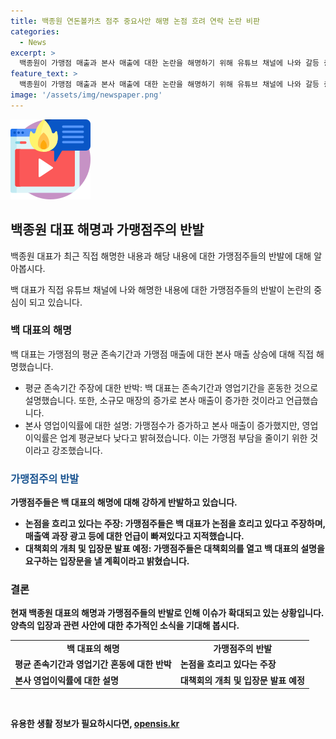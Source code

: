 ```yaml
---
title: 백종원 연돈볼카츠 점주 중요사안 해명 논점 흐려 연락 논란 비판
categories:
  - News
excerpt: >
  백종원이 가맹점 매출과 본사 매출에 대한 논란을 해명하기 위해 유튜브 채널에 나와 갈등 중인 점주들의 주장에 반박했다. 존속기간과 영업기간을 혼동했고, 가맹점 수 증가와 본사 매출 증가는 소규모 매장이 많아져서라고 설명했다. 점주들은 백 대표가 논점을 흐리고 있다고 주장하며 대책회의를 열고 백 대표의 설명을 요구할 계획이다.
feature_text: >
  백종원이 가맹점 매출과 본사 매출에 대한 논란을 해명하기 위해 유튜브 채널에 나와 갈등 중인 점주들의 주장에 반박했다. 존속기간과 영업기간을 혼동했고, 가맹점 수 증가와 본사 매출 증가는 소규모 매장이 많아져서라고 설명했다. 점주들은 백 대표가 논점을 흐리고 있다고 주장하며 대책회의를 열고 백 대표의 설명을 요구할 계획이다.
image: '/assets/img/newspaper.png'
---
```


<p><img src="/assets/img/news.png" alt="rentncar 속보" /></p>

<h2 data-ke-size="size26">백종원 대표 해명과 가맹점주의 반발</h2>

<p>백종원 대표가 최근 직접 해명한 내용과 해당 내용에 대한 가맹점주들의 반발에 대해 알아봅시다.</p>

<p data-ke-size="size16">백 대표가 직접 유튜브 채널에 나와 해명한 내용에 대한 가맹점주들의 반발이 논란의 중심이 되고 있습니다.</p>

<h3>백 대표의 해명</h3>

<p>백 대표는 가맹점의 평균 존속기간과 가맹점 매출에 대한 본사 매출 상승에 대해 직접 해명했습니다.</p>

<ul>
  <li>평균 존속기간 주장에 대한 반박: 백 대표는 존속기간과 영업기간을 혼동한 것으로 설명했습니다. 또한, 소규모 매장의 증가로 본사 매출이 증가한 것이라고 언급했습니다.</li>
  <li>본사 영업이익률에 대한 설명: 가맹점수가 증가하고 본사 매출이 증가했지만, 영업이익률은 업계 평균보다 낮다고 밝혀졌습니다. 이는 가맹점 부담을 줄이기 위한 것이라고 강조했습니다.</li>
</ul>

<h3><b><span style="color: #1a5490;">가맹점주의 반발</span><b></h3>

<p>가맹점주들은 백 대표의 해명에 대해 강하게 반발하고 있습니다.</p>

<ul>
  <li>논점을 흐리고 있다는 주장: 가맹점주들은 백 대표가 논점을 흐리고 있다고 주장하며, 매출액 과장 광고 등에 대한 언급이 빠져있다고 지적했습니다.</li>
  <li>대책회의 개최 및 입장문 발표 예정: 가맹점주들은 대책회의를 열고 백 대표의 설명을 요구하는 입장문을 낼 계획이라고 밝혔습니다.</li>
</ul>

<h3>결론</h3>

<p>현재 백종원 대표의 해명과 가맹점주들의 반발로 인해 이슈가 확대되고 있는 상황입니다. 양측의 입장과 관련 사안에 대한 추가적인 소식을 기대해 봅시다. </p>

<table>
  <tr>
    <td style="text-align: center; height: 17px;"><b>백 대표의 해명</b></td>
    <td style="text-align: center; height: 17px;"><b>가맹점주의 반발</b></td>
  </tr>
  <tr>
    <td>평균 존속기간과 영업기간 혼동에 대한 반박</td>
    <td>논점을 흐리고 있다는 주장</td>
  </tr>
  <tr>
    <td>본사 영업이익률에 대한 설명</td>
    <td>대책회의 개최 및 입장문 발표 예정</td>
  </tr>
</table>

<p data-ke-size="size16">&nbsp;</p>
유용한 생활 정보가 필요하시다면, <a href="https://opensis.kr" rel="dofollow">opensis.kr</a>


